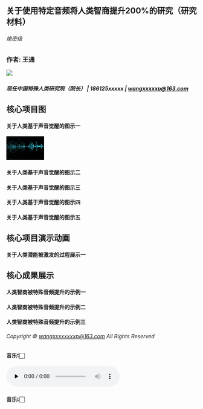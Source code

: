 ## 关于使用特定音频将人类智商提升200%的研究（研究材料）

###### 绝密级

### 作者: 王通

<img src="https://user-images.githubusercontent.com/8910748/182274893-ac645655-9620-4926-b000-31927fd11d7e.JPG" width=100 />

##### 现任中国特殊人类研究院（院长） | 186125xxxxx | wangxxxxxp@163.com

## 核心项目图

#### 关于人类基于声音觉醒的图示一

<img src="https://github.com/wangtongvip/web_site_demo/blob/main/resource/2a75836ee2f35974f4f482901f5502f9.png" width=100 />

#### 关于人类基于声音觉醒的图示二

#### 关于人类基于声音觉醒的图示三

#### 关于人类基于声音觉醒的图示四

#### 关于人类基于声音觉醒的图示五

## 核心项目演示动画

#### 关于人类潜能被激发的过程展示一

## 核心成果展示

#### 人类智商被特殊音频提升的示例一

#### 人类智商被特殊音频提升的示例二

#### 人类智商被特殊音频提升的示例三

###### Copyright © wangxxxxxxxxp@163.com All Rights Reserved




#### 音乐👇🏻

​<audio id="audio" controls="" preload="none">
      <source id="mp3" src="https://gh-proxy.com/https://github.com/wangtongvip/doc/blob/main/demo.mp3">
</audio>

#### 音乐👆🏻
